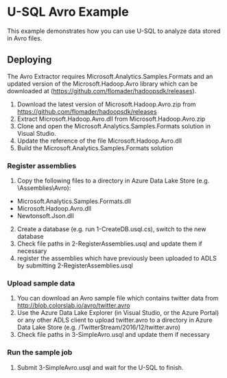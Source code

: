 # U-SQL Avro Example
This example demonstrates how you can use U-SQL to analyze data stored in Avro files.

## Deploying
The Avro Extractor requires Microsoft.Analytics.Samples.Formats and an updated version of the Microsoft.Hadoop.Avro library which can be downloaded at (https://github.com/flomader/hadoopsdk/releases).

1. Download the latest version of Microsoft.Hadoop.Avro.zip from https://github.com/flomader/hadoopsdk/releases
2. Extract Microsoft.Hadoop.Avro.dll from Microsoft.Hadoop.Avro.zip
3. Clone and open the Microsoft.Analytics.Samples.Formats solution in Visual Studio.
4. Update the reference of the file Microsoft.Hadoop.Avro.dll
5. Build the Microsoft.Analytics.Samples.Formats solution

### Register assemblies
1. Copy the following files to a directory in Azure Data Lake Store (e.g. \Assemblies\Avro):
  * Microsoft.Analytics.Samples.Formats.dll
  * Microsoft.Hadoop.Avro.dll
  * Newtonsoft.Json.dll
2. Create a database (e.g. run 1-CreateDB.usql.cs), switch to the new database 
3. Check file paths in 2-RegisterAssemblies.usql and update them if necessary
4. register the assemblies which have previously been uploaded to ADLS by submitting 2-RegisterAssemblies.usql

### Upload sample data
1. You can download an Avro sample file which contains twitter data from http://blob.colorslab.io/avro/twitter.avro
2. Use the Azure Data Lake Explorer (in Visual Studio, or the Azure Portal) or any other ADLS client to upload twitter.avro to a directory in Azure Data Lake Store (e.g. /TwitterStream/2016/12/twitter.avro)
3. Check file paths in 3-SimpleAvro.usql and update them if necessary

### Run the sample job
1. Submit 3-SimpleAvro.usql and wait for the U-SQL to finish.

